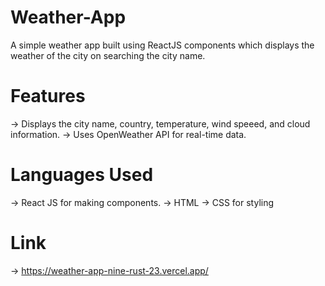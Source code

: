 # Weather-App

A simple weather app built using ReactJS components which displays the weather of the city on searching the city name.

# Features

-> Displays the city name, country, temperature, wind speeed, and cloud information.
-> Uses OpenWeather API for real-time data.

# Languages Used

-> React JS for making components.
-> HTML
-> CSS for styling

# Link

-> https://weather-app-nine-rust-23.vercel.app/

